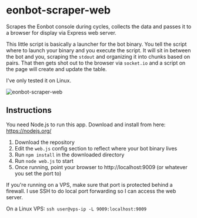 # eonbot-scraper-web
Scrapes the Eonbot console during cycles, collects the data and passes it to a browser for display via Express web server.

This little script is basically a launcher for the bot binary. You tell the script where to launch your binary and you execute the script. It will sit in between the bot and you, scraping the `stdout` and organizing it into chunks based on pairs. That then gets shot out to the browser via `socket.io` and a script on the page will create and update the table.

I've only tested it on Linux.

![eonbot-scraper-web](https://cdn.discordapp.com/attachments/380748730854539264/428235762698289163/Screen_Shot_2018-03-27_at_2.16.41_AM.png)

## Instructions

You need Node.js to run this app. Download and install from here: https://nodejs.org/

1. Download the repository
2. Edit the `web.js` config section to reflect where your bot binary lives
3. Run `npm install` in the downloaded directory
4. Run `node web.js` to start
5. Once running, point your browser to http://localhost:9009 (or whatever you set the port to)

If you're running on a VPS, make sure that port is protected behind a firewall. I use SSH to do local port forwarding so I can access the web server.

On a Linux VPS: `ssh user@vps-ip -L 9009:localhost:9009`
